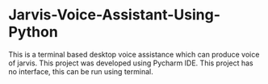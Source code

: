 # Jarvis-Voice-Assistant-Using-Python

This is a terminal based desktop voice assistance which can produce voice of jarvis.
This project was developed using Pycharm IDE.
This project has no interface, this can be run using terminal.
